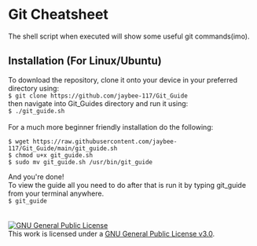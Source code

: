 # Git Cheatsheet
The shell script when executed will show some useful git commands(imo).

## Installation (For Linux/Ubuntu)
To download the repository, clone it onto your device in your preferred directory using: <br>
`$ git clone https://github.com/jaybee-117/Git_Guide`<br>
then navigate into Git\_Guides directory and run it using: <br>
`$ ./git_guide.sh`
<br>
<br>
For a much more beginner friendly installation do the following:
<br>
```
$ wget https://raw.githubusercontent.com/jaybee-117/Git_Guide/main/git_guide.sh
$ chmod u+x git_guide.sh
$ sudo mv git_guide.sh /usr/bin/git_guide
```
And you're done!<br>
To view the guide all you need to do after that is run it by typing git\_guide from your terminal anywhere.<br>
`$ git_guide`
<br><br><br>
<a rel="license" href="https://github.com/jaybee-117/Git_Guide/blob/main/LICENSE"><img alt="GNU General Public License" style="border-width:0" src="https://www.gnu.org/graphics/gplv3-or-later.png" /></a><br />This work is licensed under a <a rel="license" href="https://github.com/jaybee-117/Git_Guide/blob/main/LICENSE">GNU General Public License v3.0</a>. 
